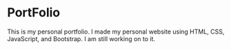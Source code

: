 # PortFolio

This is my personal portfolio. I made my personal website using HTML, CSS, JavaScript, and Bootstrap.
I am still working on to it.
